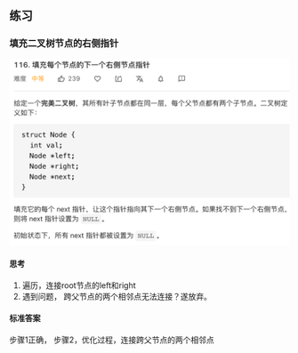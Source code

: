 ## 练习

### 填充二叉树节点的右侧指针
![img.png](img.png)

#### 思考
1. 遍历，连接root节点的left和right
2. 遇到问题， 跨父节点的两个相邻点无法连接？遂放弃。
#### 标准答案
步骤1正确，
步骤2，优化过程，连接跨父节点的两个相邻点
